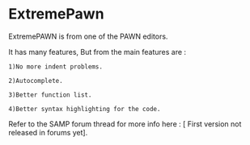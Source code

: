 ExtremePawn
===========

ExtremePAWN is from one of the PAWN editors.

It has many features, But from the main features are : 

	1)No more indent problems.
	
	2)Autocomplete.
	
	3)Better function list.
	
	4)Better syntax highlighting for the code.
	
Refer to the SAMP forum thread for more info here : [ First version not released in forums yet].
